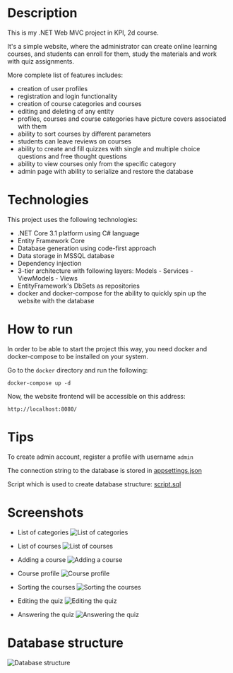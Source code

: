 # Description

This is my .NET Web MVC project in KPI, 2d course.

It's a simple website, where the administrator can create online learning courses, and students can enroll for them, study the materials and work with quiz assignments.

More complete list of features includes:
* creation of user profiles
* registration and login functionality
* creation of course categories and courses
* editing and deleting of any entity
* profiles, courses and course categories have picture covers associated with them
* ability to sort courses by different parameters
* students can leave reviews on courses
* ability to create and fill quizzes with single and multiple choice questions and free thought questions
* ability to view courses only from the specific category
* admin page with ability to serialize and restore the database

# Technologies

This project uses the following technologies:
* .NET Core 3.1 platform using C# language
* Entity Framework Core
* Database generation using code-first approach
* Data storage in MSSQL database
* Dependency injection
* 3-tier architecture with following layers: Models - Services - ViewModels - Views
* EntityFramework's DbSets as repositories
* docker and docker-compose for the ability to quickly spin up the website with the database

# How to run

In order to be able to start the project this way, you need docker and docker-compose to be installed on your system.

Go to the `docker` directory and run the following:

```
docker-compose up -d
```

Now, the website frontend will be accessible on this address:
```
http://localhost:8080/
```

# Tips

To create admin account, register a profile with username `admin`

The connection string to the database is stored in [appsettings.json](./LearningPlatform/appsettings.json)

Script which is used to create database structure: [script.sql](./docker/script.sql)

# Screenshots

- List of categories
![List of categories](./screenshots/categories_list.png)

- List of courses
![List of courses](./screenshots/courses_list.png)

- Adding a course
![Adding a course](./screenshots/adding_course.png)

- Course profile
![Course profile](./screenshots/course_profile.png)

- Sorting the courses
![Sorting the courses](./screenshots/courses_sort.png)

- Editing the quiz
![Editing the quiz](./screenshots/quiz_editing.png)

- Answering the quiz
![Answering the quiz](./screenshots/quiz_answering.png)

# Database structure

![Database structure](./dbo.png)

